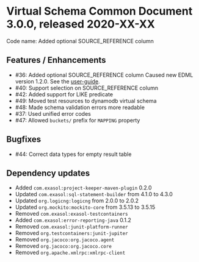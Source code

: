 # Virtual Schema Common Document 3.0.0, released 2020-XX-XX

Code name: Added optional SOURCE_REFERENCE column

## Features / Enhancements

* #36: Added optional SOURCE_REFERENCE column
  Caused new EDML version 1.2.0. See the [user-guide](../user_guide/edml_user_guide.md#source-reference-column).
* #40: Support selection on SOURCE_REFERENCE column
* #42: Added support for LIKE predicate
* #49: Moved test resources to dynamodb virtual schema
* #48: Made schema validation errors more readable
* #37: Used unified error codes
* #47: Allowed `buckets/` prefix for `MAPPING` property

## Bugfixes

* #44: Correct data types for empty result table

## Dependency updates
 * Added `com.exasol:project-keeper-maven-plugin` 0.2.0
 * Updated `com.exasol:sql-statement-builder` from 4.1.0 to 4.3.0
 * Updated `org.logicng:logicng` from 2.0.0 to 2.0.2
 * Updated `org.mockito:mockito-core` from 3.5.13 to 3.5.15
 * Removed `com.exasol:exasol-testcontainers`
 * Added `com.exasol:error-reporting-java` 0.1.2
 * Removed `com.exasol:junit-platform-runner`
 * Removed `org.testcontainers:junit-jupiter`
 * Removed `org.jacoco:org.jacoco.agent`
 * Removed `org.jacoco:org.jacoco.core`
 * Removed `org.apache.xmlrpc:xmlrpc-client`


